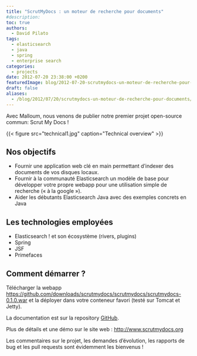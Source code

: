 ```yaml
---
title: "ScrutMyDocs : un moteur de recherche pour documents"
#description: 
toc: true
authors:
  - David Pilato
tags:
  - elasticsearch
  - java
  - spring
  - enterprise search
categories:
  - projects
date: 2012-07-20 23:38:00 +0200
featuredImage: blog/2012-07-20-scrutmydocs-un-moteur-de-recherche-pour-documents/scrutmydocs.png
draft: false
aliases:
  - /blog/2012/07/20/scrutmydocs-un-moteur-de-recherche-pour-documents/
---
```


Avec Malloum, nous venons de publier notre premier projet open-source commun: Scrut My Docs !

{{< figure src="technical1.jpg" caption="Technical overview" >}}

<!-- more -->

## Nos objectifs

* Fournir une application web clé en main permettant d’indexer des documents de vos disques locaux.
* Fournir à la communauté Elasticsearch un modèle de base pour développer votre propre webapp pour une utilisation simple de recherche (« à la google »).
* Aider les débutants Elasticsearch Java avec des exemples concrets en Java

## Les technologies employées

* Elasticsearch ! et son écosystème (rivers, plugins)
* Spring
* JSF
* Primefaces

## Comment démarrer ?

Télécharger la webapp <https://github.com/downloads/scrutmydocs/scrutmydocs/scrutmydocs-0.1.0.war> et la déployer dans votre conteneur favori (testé sur Tomcat et Jetty).

La documentation est sur la repository [GitHub](https://github.com/scrutmydocs/scrutmydocs).

Plus de détails et une démo sur le site web : <http://www.scrutmydocs.org>

Les commentaires sur le projet, les demandes d’évolution, les rapports de bug et les pull requests sont évidemment les bienvenus !
